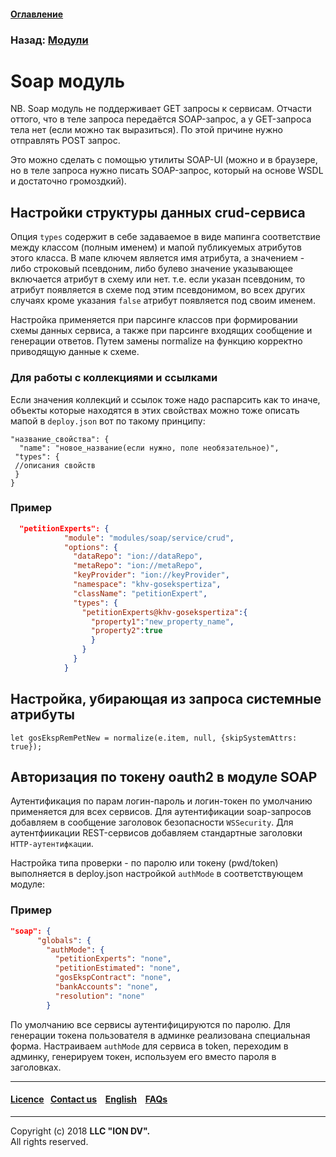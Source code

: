 #### [Оглавление](/docs/ru/index.md)

### Назад: [Модули](/docs/ru/3_modules_description/modules.md)

# Soap модуль

NB. Soap модуль не поддерживает GET запросы к сервисам. 
Отчасти оттого, что в теле запроса передаётся SOAP-запрос, а у GET-запроса тела нет (если можно так выразиться). По этой причине нужно отправлять POST запрос. 

Это можно сделать с помощью утилиты SOAP-UI (можно и в браузере, но в теле запроса нужно писать SOAP-запрос, который на основе WSDL и достаточно громоздкий).


## Настройки структуры данных crud-сервиса

Опция `types` содержит в себе задаваемое в виде мапинга соответствие между классом (полным именем) и мапой публикуемых атрибутов этого класса. В мапе ключем является имя атрибута, а значением - либо строковый псевдоним, либо булево значение указывающее включается атрибут в схему или нет. т.е. если указан псевдоним, то атрибут появляется в схеме под этим псевдонимом, во всех других случаях кроме указания `false` атрибут появляется под своим именем.

Настройка применяется при парсинге классов при формировании схемы данных сервиса, а также при парсинге входящих сообщение и генерации ответов. Путем замены normalize на функцию корректно приводящую данные к схеме.

### Для работы с коллекциями и ссылками

Если значения коллекций и ссылок тоже надо распарсить как то иначе, объекты которые находятся в этих свойствах можно тоже описать мапой в `deploy.json` вот по такому принципу:

```
"название_свойства": {
  "name": "новое_название(если нужно, поле необязательное)",
 "types": {
 //описания свойств
 }
}
```

### Пример

```json
  "petitionExperts": {
            "module": "modules/soap/service/crud",
            "options": {
              "dataRepo": "ion://dataRepo",
              "metaRepo": "ion://metaRepo",
              "keyProvider": "ion://keyProvider",
              "namespace": "khv-gosekspertiza",
              "className": "petitionExpert",
              "types": {
                "petitionExperts@khv-gosekspertiza":{
                  "property1":"new_property_name",
                  "property2":true
                  }
                }
              }
            }
```
## Настройка, убирающая из запроса системные атрибуты

```
let gosEkspRemPetNew = normalize(e.item, null, {skipSystemAttrs: true});
```

## Авторизация по токену oauth2 в модуле SOAP

Аутентификация по парам логин-пароль и логин-токен по умолчанию применяется для всех сервисов. Для аутентификации soap-запросов добавляем в сообщение заголовок безопасности `WSSecurity`. Для аутентфиикации REST-сервисов добавляем стандартные заголовки `HTTP-аутентифкации`.

Настройка типа проверки - по паролю или токену (pwd/token) выполняется в deploy.json настройкой `authMode` в соответствующем модуле:

### Пример

```json
"soap": {
      "globals": {
        "authMode": {
          "petitionExperts": "none",
          "petitionEstimated": "none",
          "gosEkspContract": "none",
          "bankAccounts": "none",
          "resolution": "none"
        }
```

По умолчанию все сервисы аутентифицируются по паролю. Для генерации токена пользователя в админке реализована специальная форма. Настраиваем `authMode` для сервиса в token, переходим в админку, генерируем токен, используем его вместо пароля в заголовках.

--------------------------------------------------------------------------  


 #### [Licence](/LICENCE.md)&ensp;  [Contact us](https://iondv.ru/index.html) &ensp;  [English](/docs/en/3_modules_description/soap.md) &ensp; [FAQs](/faqs.md)  <div><img src="https://mc.iondv.com/watch/local/docs/framework" style="position:absolute; left:-9999px;" height=1 width=1 alt="iondv metrics"></div>         



--------------------------------------------------------------------------  

Copyright (c) 2018 **LLC "ION DV".**   
All rights reserved. 
